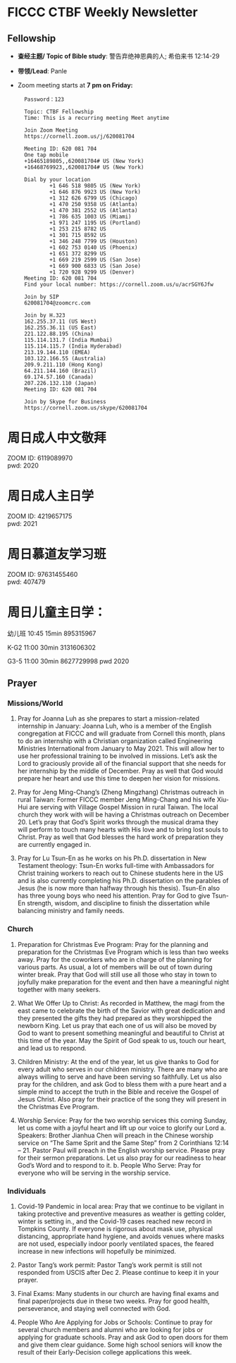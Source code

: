 
# FICCC CTBF Weekly Newsletter 

 
## Fellowship
- **查经主题/ Topic of Bible study**: 警告弃绝神恩典的人; 希伯来书 12:14-29
- **带领/Lead**: Panle
		


- Zoom meeting starts at **7 pm on Friday:**
		
		Password：123

		Topic: CTBF Fellowship
		Time: This is a recurring meeting Meet anytime
		
		Join Zoom Meeting
		https://cornell.zoom.us/j/620081704
		
		Meeting ID: 620 081 704
		One tap mobile
		+16465189805,,620081704# US (New York)
		+16468769923,,620081704# US (New York)
		
		Dial by your location
		        +1 646 518 9805 US (New York)
		        +1 646 876 9923 US (New York)
		        +1 312 626 6799 US (Chicago)
		        +1 470 250 9358 US (Atlanta)
		        +1 470 381 2552 US (Atlanta)
		        +1 786 635 1003 US (Miami)
		        +1 971 247 1195 US (Portland)
		        +1 253 215 8782 US
		        +1 301 715 8592 US
		        +1 346 248 7799 US (Houston)
		        +1 602 753 0140 US (Phoenix)
		        +1 651 372 8299 US
		        +1 669 219 2599 US (San Jose)
		        +1 669 900 6833 US (San Jose)
		        +1 720 928 9299 US (Denver)
		Meeting ID: 620 081 704
		Find your local number: https://cornell.zoom.us/u/acrSGY6Jfw
		
		Join by SIP
		620081704@zoomcrc.com
		
		Join by H.323
		162.255.37.11 (US West)
		162.255.36.11 (US East)
		221.122.88.195 (China)
		115.114.131.7 (India Mumbai)
		115.114.115.7 (India Hyderabad)
		213.19.144.110 (EMEA)
		103.122.166.55 (Australia)
		209.9.211.110 (Hong Kong)
		64.211.144.160 (Brazil)
		69.174.57.160 (Canada)
		207.226.132.110 (Japan)
		Meeting ID: 620 081 704
		
		Join by Skype for Business
		https://cornell.zoom.us/skype/620081704

<!--
# Prayer meeting:
	
** Monthly prayer meeting at 7:30 pm on Wednesday （10/21/2020）:**



Join Zoom Meeting
https://cornell.zoom.us/j/97742522979?pwd=S1dwQUk2QTk0NGIySHRVMTA4L2JTUT09

Meeting ID: 977 4252 2979
Passcode: 123
One tap mobile
+16468769923,,97742522979# US (New York)
+16465189805,,97742522979# US (New York)

Dial by your location
        +1 646 876 9923 US (New York)
        +1 646 518 9805 US (New York)
        +1 470 381 2552 US (Atlanta)
        +1 651 372 8299 US (St. Paul)
        +1 786 635 1003 US (Miami)
        +1 301 715 8592 US (Germantown)
        +1 312 626 6799 US (Chicago)
        +1 470 250 9358 US (Atlanta)
        +1 669 900 6833 US (San Jose)
        +1 720 928 9299 US (Denver)
        +1 971 247 1195 US (Portland)
        +1 253 215 8782 US (Tacoma)
        +1 346 248 7799 US (Houston)
        +1 602 753 0140 US (Phoenix)
        +1 669 219 2599 US (San Jose)
Meeting ID: 977 4252 2979
Find your local number: https://cornell.zoom.us/u/atfiiyOJ

Join by SIP
97742522979@zoomcrc.com

Join by H.323
162.255.37.11 (US West)
162.255.36.11 (US East)
115.114.131.7 (India Mumbai)
115.114.115.7 (India Hyderabad)
213.19.144.110 (Amsterdam Netherlands)
213.244.140.110 (Germany)
103.122.166.55 (Australia)
149.137.40.110 (Singapore)
64.211.144.160 (Brazil)
69.174.57.160 (Canada)
207.226.132.110 (Japan)
Meeting ID: 977 4252 2979
Passcode: 123

Join by Skype for Business
https://cornell.zoom.us/skype/97742522979

-->




# 周日成人中文敬拜      
ZOOM ID: 6119089970     
pwd: 2020

# 周日成人主日学          
ZOOM ID: 4219657175      
pwd: 2021
	
# 周日慕道友学习班      
ZOOM ID: 97631455460   
pwd: 407479

# 周日儿童主日学： 

幼儿班  10:45      15min       895315967

K-G2      11:00      30min       3131606302

G3-5      11:00      30min       8627729998
pwd 2020

## Prayer

### Missions/World 
1) Pray for Joanna Luh as she prepares to start a mission-related internship in January:  Joanna Luh, who is a member of the English congregation at FICCC and will graduate from Cornell this month, plans to do an internship with a Christian organization called Engineering Ministries International from January to May 2021. This will allow her to use her professional training to be involved in missions. Let’s ask the Lord to graciously provide all of the financial support that she needs for her internship by the middle of December. Pray as well that God would prepare her heart and use this time to deepen her vision for missions. 

2) Pray for Jeng Ming-Chang’s (Zheng Mingzhang) Christmas outreach in rural Taiwan: Former FICCC member Jeng Ming-Chang and his wife Xiu-Hui are serving with Village Gospel Mission in rural Taiwan. The local church they work with will be having a Christmas outreach on December 20. Let’s pray that God’s Spirit works through the musical drama they will perform to touch many hearts with His love and to bring lost souls to Christ. Pray as well that God blesses the hard work of preparation they are currently engaged in.

3) Pray for Lu Tsun-En as he works on his Ph.D. dissertation in New Testament theology:  Tsun-En works full-time with Ambassadors for Christ training workers to reach out to Chinese students here in the US and is also currently completing his Ph.D. dissertation on the parables of Jesus (he is now more than halfway through his thesis). Tsun-En also has three young boys who need his attention. Pray for God to give Tsun-En strength, wisdom, and discipline to finish the dissertation while balancing ministry and family needs.



### Church                                                                                                                                                                                                                                                                             
1. Preparation for Christmas Eve Program: Pray for the planning and preparation for the Christmas Eve Program which is less than two weeks away. Pray for the coworkers who are in charge of the planning for various parts. As usual, a lot of members will be out of town during winter break. Pray that God will still use all those who stay in town to joyfully make preparation for the event and then have a meaningful night together with many seekers.

2. What We Offer Up to Christ: As recorded in Matthew, the magi from the east came to celebrate the birth of the Savior with great dedication and they presented the gifts they had prepared as they worshipped the newborn King. Let us pray that each one of us will also be moved by God to want to present something meaningful and beautiful to Christ at this time of the year.  May the Spirit of God speak to us, touch our heart, and lead us to respond.

3. Children Ministry:  At the end of the year, let us give thanks to God for every adult who serves in our children ministry. There are many who are always willing to serve and have been serving so faithfully.  Let us also pray for the children, and ask God to bless them with a pure heart and a simple mind to accept the truth in the Bible and receive the Gospel of Jesus Christ.  Also pray for their practice of the song they will present in the Christmas Eve Program.

4. Worship Service: Pray for the two worship services this coming Sunday, let us come with a joyful heart and lift up our voice to glorify our Lord 
a. Speakers: Brother Jianhua Chen will preach in the Chinese worship service on “The Same Sprit and the Same Step” from 2 Corinthians 12:14 – 21. Pastor Paul will preach in the English worship service. Please pray for their sermon preparations. Let us also pray for our readiness to hear God’s Word and to respond to it.
b. People Who Serve: Pray for everyone who will be serving in the worship service.




### Individuals
1. Covid-19 Pandemic in local area: Pray that we continue to be vigilant in taking protective and preventive measures as weather is getting colder, winter is setting in., and the Covid-19 cases reached new record in Tompkins County. If everyone is rigorous about mask use, physical distancing, appropriate hand hygiene, and avoids venues where masks are not used, especially indoor poorly ventilated spaces, the feared increase in new infections will hopefully be minimized.

2. Pastor Tang’s work permit: Pastor Tang’s work permit is still not responded from USCIS after Dec 2. Please continue to keep it in your prayer. 

3. Final Exams:  Many students in our church are having final exams and final paper/projects due in these two weeks.  Pray for good health, perseverance, and staying well connected with God.

4. People Who Are Applying for Jobs or Schools: Continue to pray for several church members and alumni who are looking for jobs or applying for graduate schools. Pray and ask God to open doors for them and give them clear guidance. Some high school seniors will know the result of their Early-Decision college applications this week.




